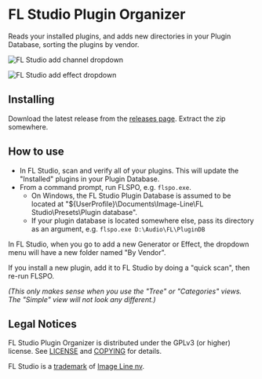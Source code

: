 # FL Studio Plugin Organizer

Reads your installed plugins, and adds new directories in your Plugin Database, sorting the plugins by vendor. 

![FL Studio add channel dropdown](https://www.laurencedougalmyers.net/media/images/flspo_v1.0.0_ss1.png)

![FL Studio add effect dropdown](https://www.laurencedougalmyers.net/media/images/flspo_v1.0.0_ss2.png)

## Installing

Download the latest release from the [releases page](https://github.com/laurence-myers/flspo/releases). Extract the zip somewhere.

## How to use

- In FL Studio, scan and verify all of your plugins. This will update the "Installed" plugins in your Plugin Database.
- From a command prompt, run FLSPO, e.g. `flspo.exe`.
  - On Windows, the FL Studio Plugin Database is assumed to be located at "${UserProfile}\Documents\Image-Line\FL Studio\Presets\Plugin database".
  - If your plugin database is located somewhere else, pass its directory as an argument, e.g. `flspo.exe D:\Audio\FL\PluginDB`

In FL Studio, when you go to add a new Generator or Effect, the dropdown menu will have a new folder named "By Vendor".

If you install a new plugin, add it to FL Studio by doing a "quick scan", then re-run FLSPO. 

_(This only makes sense when you use the "Tree" or "Categories" views. The "Simple" view will not look any different.)_

## Legal Notices

FL Studio Plugin Organizer is distributed under the GPLv3 (or higher) license. See [LICENSE](./LICENSE) and [COPYING](./COPYING) for details.

FL Studio is a [trademark](https://trademarks.justia.com/865/96/fl-86596929.html) of [Image Line nv](https://www.image-line.com/).
